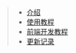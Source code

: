 >* [介绍](https://github.com/Coselding/Hamster-2/blob/master/README.md)  
>* [使用教程](https://github.com/Coselding/Hamster/wiki/%E4%BD%BF%E7%94%A8%E6%95%99%E7%A8%8B)
>* [前端开发教程](https://github.com/Coselding/Hamster-2/wiki/%E5%89%8D%E7%AB%AF%E5%BC%80%E5%8F%91%E6%95%99%E7%A8%8B)
>* [更新记录](https://github.com/Coselding/Hamster-2/wiki/%E6%9B%B4%E6%96%B0%E8%AE%B0%E5%BD%95)


